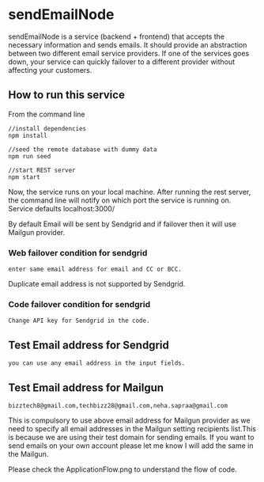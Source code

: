 # sendEmailNode
sendEmailNode is a service (backend + frontend) that accepts the necessary information and sends emails. It should provide an abstraction between two different email service providers. If one of the services goes down, your service can quickly failover to a different provider without affecting your customers.

## How to run this service

From the command line

```cli
//install dependencies
npm install

//seed the remote database with dummy data
npm run seed

//start REST server
npm start
```

Now, the service runs on your local machine. After running the rest server, the
command line will notify on which port the service is running on. Service
defaults localhost:3000/

By default Email will be sent by Sendgrid and if failover then it will use Mailgun provider.
### Web failover condition for sendgrid

```cli
enter same email address for email and CC or BCC.
```
Duplicate email address is not supported by Sendgrid.

### Code failover condition for sendgrid

```cli
Change API key for Sendgrid in the code.
```
## Test Email address for Sendgrid
```
you can use any email address in the input fields.
```
## Test Email address for Mailgun
```
bizztech8@gmail.com,techbizz28@gmail.com,neha.sapraa@gmail.com
```
This is compulsory to use above email address for Mailgun provider as we need to specify all email addresses in the Mailgun setting recipients list.This is because we are using their test domain for sending emails. If you want to send emails on your own account please let me know I will add the same in the Mailgun.

Please check the ApplicationFlow.png to understand the flow of code.
